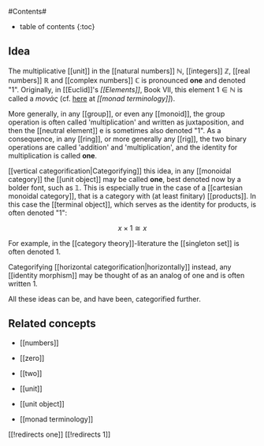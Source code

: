 
#Contents#
* table of contents
{:toc}

## Idea

The multiplicative [[unit]] in the [[natural numbers]] $\mathbb{N}$, [[integers]] $\mathbb{Z}$, [[real numbers]] $\mathbb{R}$ and [[complex numbers]] $\mathbb{C}$ is pronounced **one** and denoted "$1$".  Originally, in [[Euclid]]'s *[[Elements]]*, Book VII, this element $1 \in \mathbb{N}$ is called a *mονάς* (cf. [here](monad+terminology#Euclid) at *[[monad terminology]]*).


More generally, in any [[group]], or even any [[monoid]], the group operation is often called 'multiplication' and written as juxtaposition, and then the [[neutral element]] $\mathrm{e}$ is sometimes also denoted "$1$".  As a consequence, in any [[ring]], or more generally any [[rig]], the two binary operations are called 'addition' and 'multiplication', and the identity for multiplication is called **one**.

[[vertical categorification|Categorifying]] this idea, in any [[monoidal category]] the [[unit object]] may be called **one**, best denoted now by a bolder font, such as $\mathbb{1}$.  This is especially true in the case of a [[cartesian monoidal category]], that is a category with (at least finitary) [[products]].  In this case the [[terminal object]], which serves as the identity for products, is often denoted "$1$":

$$x \times 1 \cong x$$

For example, in the [[category theory]]-literature the [[singleton set]] is often denoted $1$.

Categorifying [[horizontal categorification|horizontally]] instead, any [[identity morphism]] may be thought of as an analog of one and is often written $1$.

All these ideas can be, and have been, categorified further.

## Related concepts

* [[numbers]]

* [[zero]]

* [[two]]

* [[unit]]

* [[unit object]]

* [[monad terminology]]

[[!redirects one]]
[[!redirects 1]]
